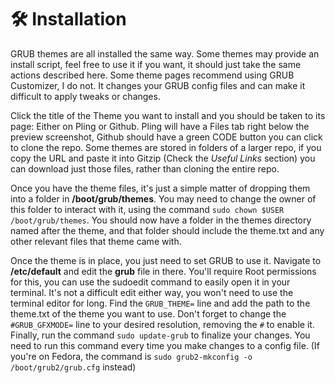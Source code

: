 # 🛠️ Installation

GRUB themes are all installed the same way. Some themes may provide an install script, feel free to use it if you want, it should just take the same actions described here. Some theme pages recommend using GRUB Customizer, I do not. It changes your GRUB config files and can make it difficult to apply tweaks or changes.

Click the title of the Theme you want to install and you should be taken to its page: Either on Pling or Github. Pling will have a Files tab right below the preview screenshot, Github should have a green CODE button you can click to clone the repo. Some themes are stored in folders of a larger repo, if you copy the URL and paste it into Gitzip (Check the *Useful Links* section) you can download just those files, rather than cloning the entire repo.

Once you have the theme files, it's just a simple matter of dropping them into a folder in **/boot/grub/themes**. You may need to change the owner of this folder to interact with it, using the command `sudo chown $USER /boot/grub/themes`. You should now have a folder in the themes directory named after the theme, and that folder should include the theme.txt and any other relevant files that theme came with.  

Once the theme is in place, you just need to set GRUB to use it. Navigate to **/etc/default** and edit the **grub** file in there. You'll require Root permissions for this, you can use the sudoedit command to easily open it in your terminal. It's not a difficult edit either way, you won't need to use the terminal editor for long. Find the `GRUB_THEME=` line and add the path to the theme.txt of the theme you want to use. Don't forget to change the `#GRUB_GFXMODE=` line to your desired resolution, removing the `#` to enable it.  
Finally, run the command `sudo update-grub` to finalize your changes. You need to run this command every time you make changes to a config file. (If you're on Fedora, the command is `sudo grub2-mkconfig -o /boot/grub2/grub.cfg` instead)
